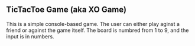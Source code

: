 ## TicTacToe Game (aka XO Game)
This is a simple console-based game. The user can either play aginst a friend or against the game itself.
The board is numbred from 1 to 9, and the input is in numbers.